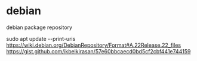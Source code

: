 # debian
debian package repository


sudo apt update --print-uris
https://wiki.debian.org/DebianRepository/Format#A.22Release.22_files
https://gist.github.com/ikbelkirasan/57e60bbcaecd0bd5cf2cbf441e744159
